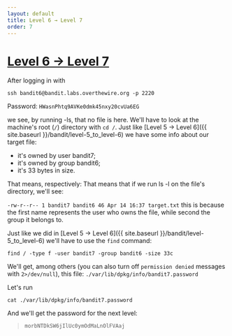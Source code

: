 ```yaml
---
layout: default
title: Level 6 → Level 7
order: 7
---
```


# [Level 6 → Level 7](https://overthewire.org/wargames/bandit/bandit7.html)
After logging in with 

`ssh bandit6@bandit.labs.overthewire.org -p 2220`

Password: `HWasnPhtq9AVKe0dmk45nxy20cvUa6EG`

we see, by running -ls, that no file is here. We'll have to look at the machine's root (`/`) directory with `cd /`. Just like [Level 5 → Level 6]({{ site.baseurl }}/bandit/level-5_to_level-6) we have some info about our target file: 

- it's owned by user bandit7;
- it's owned by group bandit6;
- it's 33 bytes in size.

That means, respectively:
That means that if we run ls -l on the file's directory, we'll see: 

`-rw-r--r-- 1 bandit7 bandit6 46 Apr 14 16:37 target.txt` this is because the first name represents the user who owns the file, while second the group it belongs to.

Just like we did in [Level 5 → Level 6]({{ site.baseurl }}/bandit/level-5_to_level-6) we'll have to use the `find` command:

`find / -type f -user bandit7 -group bandit6 -size 33c`

We'll get, among others (you can also turn off `permission denied` messages with `2>/dev/null`), this file: `./var/lib/dpkg/info/bandit7.password`

Let's run 

`cat ./var/lib/dpkg/info/bandit7.password`


And we'll get the password for the next level:

> `morbNTDkSW6jIlUc0ymOdMaLnOlFVAaj`

